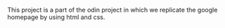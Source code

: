 This project is a part of the odin project in which we replicate the google homepage by using html and css.
